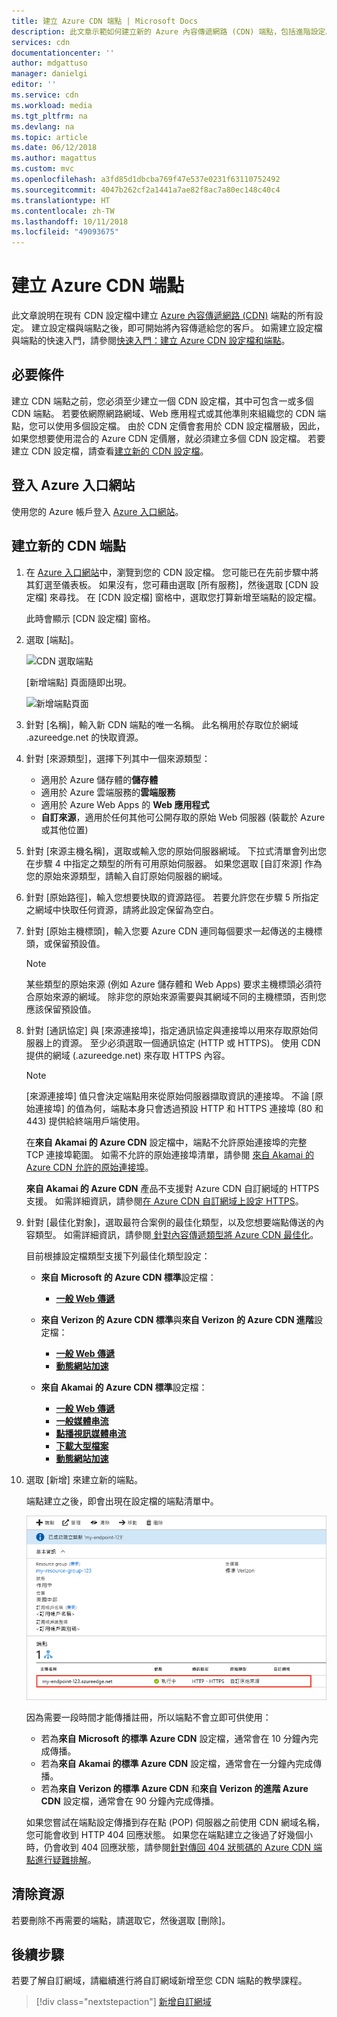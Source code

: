 ```yaml
---
title: 建立 Azure CDN 端點 | Microsoft Docs
description: 此文章示範如何建立新的 Azure 內容傳遞網路 (CDN) 端點，包括進階設定。
services: cdn
documentationcenter: ''
author: mdgattuso
manager: danielgi
editor: ''
ms.service: cdn
ms.workload: media
ms.tgt_pltfrm: na
ms.devlang: na
ms.topic: article
ms.date: 06/12/2018
ms.author: magattus
ms.custom: mvc
ms.openlocfilehash: a3fd85d1dbcba769f47e537e0231f63110752492
ms.sourcegitcommit: 4047b262cf2a1441a7ae82f8ac7a80ec148c40c4
ms.translationtype: HT
ms.contentlocale: zh-TW
ms.lasthandoff: 10/11/2018
ms.locfileid: "49093675"
---
```

# <a name="create-an-azure-cdn-endpoint"></a>建立 Azure CDN 端點
此文章說明在現有 CDN 設定檔中建立 [Azure 內容傳遞網路 (CDN)](cdn-overview.md) 端點的所有設定。 建立設定檔與端點之後，即可開始將內容傳遞給您的客戶。 如需建立設定檔與端點的快速入門，請參閱[快速入門：建立 Azure CDN 設定檔和端點](cdn-create-new-endpoint.md)。

## <a name="prerequisites"></a>必要條件
建立 CDN 端點之前，您必須至少建立一個 CDN 設定檔，其中可包含一或多個 CDN 端點。 若要依網際網路網域、Web 應用程式或其他準則來組織您的 CDN 端點，您可以使用多個設定檔。 由於 CDN 定價會套用於 CDN 設定檔層級，因此，如果您想要使用混合的 Azure CDN 定價層，就必須建立多個 CDN 設定檔。 若要建立 CDN 設定檔，請查看[建立新的 CDN 設定檔](cdn-create-new-endpoint.md#create-a-new-cdn-profile)。

## <a name="log-in-to-the-azure-portal"></a>登入 Azure 入口網站
使用您的 Azure 帳戶登入 [Azure 入口網站](https://portal.azure.com)。

## <a name="create-a-new-cdn-endpoint"></a>建立新的 CDN 端點

1. 在 [Azure 入口網站](https://portal.azure.com)中，瀏覽到您的 CDN 設定檔。 您可能已在先前步驟中將其釘選至儀表板。 如果沒有，您可藉由選取 [所有服務]，然後選取 [CDN 設定檔] 來尋找。 在 [CDN 設定檔] 窗格中，選取您打算新增至端點的設定檔。 
   
    此時會顯示 [CDN 設定檔] 窗格。

2. 選取 [端點]。
   
    ![CDN 選取端點](./media/cdn-create-endpoint-how-to/cdn-select-endpoint.png)
   
    [新增端點] 頁面隨即出現。
   
    ![新增端點頁面](./media/cdn-create-endpoint-how-to/cdn-add-endpoint-page.png)

3. 針對 [名稱]，輸入新 CDN 端點的唯一名稱。 此名稱用於存取位於網域 _<endpointname>_.azureedge.net 的快取資源。

4. 針對 [來源類型]，選擇下列其中一個來源類型： 
   - 適用於 Azure 儲存體的**儲存體**
   - 適用於 Azure 雲端服務的**雲端服務**
   - 適用於 Azure Web Apps 的 **Web 應用程式**
   - **自訂來源**，適用於任何其他可公開存取的原始 Web 伺服器 (裝載於 Azure 或其他位置)

5. 針對 [來源主機名稱]，選取或輸入您的原始伺服器網域。 下拉式清單會列出您在步驟 4 中指定之類型的所有可用原始伺服器。 如果您選取 [自訂來源] 作為您的原始來源類型，請輸入自訂原始伺服器的網域。
    
6. 針對 [原始路徑]，輸入您想要快取的資源路徑。 若要允許您在步驟 5 所指定之網域中快取任何資源，請將此設定保留為空白。
    
7. 針對 [原始主機標頭]，輸入您要 Azure CDN 連同每個要求一起傳送的主機標頭，或保留預設值。
   
   > [!NOTE]
   > 某些類型的原始來源 (例如 Azure 儲存體和 Web Apps) 要求主機標頭必須符合原始來源的網域。 除非您的原始來源需要與其網域不同的主機標頭，否則您應該保留預設值。
   > 
    
8. 針對 [通訊協定] 與 [來源連接埠]，指定通訊協定與連接埠以用來存取原始伺服器上的資源。 至少必須選取一個通訊協定 (HTTP 或 HTTPS)。 使用 CDN 提供的網域 (_<endpointname>_.azureedge.net) 來存取 HTTPS 內容。 
   
   > [!NOTE]
   > [來源連接埠] 值只會決定端點用來從原始伺服器擷取資訊的連接埠。 不論 [原始連接埠] 的值為何，端點本身只會透過預設 HTTP 和 HTTPS 連接埠 (80 和 443) 提供給終端用戶端使用。  
   > 
   > 在**來自 Akamai 的 Azure CDN** 設定檔中，端點不允許原始連接埠的完整 TCP 連接埠範圍。 如需不允許的原始連接埠清單，請參閱 [來自 Akamai 的 Azure CDN 允許的原始連接埠](https://msdn.microsoft.com/library/mt757337.aspx)。  
   > 
   > **來自 Akamai 的 Azure CDN** 產品不支援對 Azure CDN 自訂網域的 HTTPS 支援。 如需詳細資訊，請參閱[在 Azure CDN 自訂網域上設定 HTTPS](cdn-custom-ssl.md)。
    
9. 針對 [最佳化對象]，選取最符合案例的最佳化類型，以及您想要端點傳送的內容類型。 如需詳細資訊，請參閱[ 針對內容傳遞類型將 Azure CDN 最佳化](cdn-optimization-overview.md)。

    目前根據設定檔類型支援下列最佳化類型設定：
    - **來自 Microsoft 的 Azure CDN 標準**設定檔：
       - [**一般 Web 傳遞**](cdn-optimization-overview.md#general-web-delivery)

    - **來自 Verizon 的 Azure CDN 標準**與**來自 Verizon 的 Azure CDN 進階**設定檔：
       - [**一般 Web 傳遞**](cdn-optimization-overview.md#general-web-delivery)
       - [**動態網站加速**](cdn-optimization-overview.md#dynamic-site-acceleration)

    - **來自 Akamai 的 Azure CDN 標準**設定檔：
       - [**一般 Web 傳遞**](cdn-optimization-overview.md#general-web-delivery)
       - [**一般媒體串流**](cdn-optimization-overview.md#general-media-streaming)
       - [**點播視訊媒體串流**](cdn-optimization-overview.md#video-on-demand-media-streaming)
       - [**下載大型檔案**](cdn-optimization-overview.md#large-file-download)
       - [**動態網站加速**](cdn-optimization-overview.md#dynamic-site-acceleration)

10. 選取 [新增] 來建立新的端點。
   
    端點建立之後，即會出現在設定檔的端點清單中。
    
    ![CDN 端點](./media/cdn-create-new-endpoint/cdn-endpoint-success.png)
    
    因為需要一段時間才能傳播註冊，所以端點不會立即可供使用： 
    - 若為**來自 Microsoft 的標準 Azure CDN** 設定檔，通常會在 10 分鐘內完成傳播。 
    - 若為**來自 Akamai 的標準 Azure CDN** 設定檔，通常會在一分鐘內完成傳播。 
    - 若為**來自 Verizon 的標準 Azure CDN** 和**來自 Verizon 的進階 Azure CDN** 設定檔，通常會在 90 分鐘內完成傳播。 
   
    如果您嘗試在端點設定傳播到存在點 (POP) 伺服器之前使用 CDN 網域名稱，您可能會收到 HTTP 404 回應狀態。 如果您在端點建立之後過了好幾個小時，仍會收到 404 回應狀態，請參閱[針對傳回 404 狀態碼的 Azure CDN 端點進行疑難排解](cdn-troubleshoot-endpoint.md)。

## <a name="clean-up-resources"></a>清除資源
若要刪除不再需要的端點，請選取它，然後選取 [刪除]。 

## <a name="next-steps"></a>後續步驟
若要了解自訂網域，請繼續進行將自訂網域新增至您 CDN 端點的教學課程。

> [!div class="nextstepaction"]
> [新增自訂網域](cdn-map-content-to-custom-domain.md)


